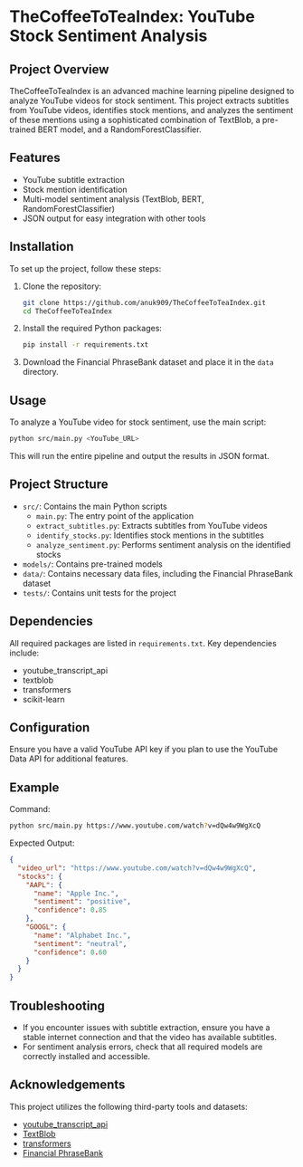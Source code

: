 # TheCoffeeToTeaIndex: YouTube Stock Sentiment Analysis

## Project Overview
TheCoffeeToTeaIndex is an advanced machine learning pipeline designed to analyze YouTube videos for stock sentiment. This project extracts subtitles from YouTube videos, identifies stock mentions, and analyzes the sentiment of these mentions using a sophisticated combination of TextBlob, a pre-trained BERT model, and a RandomForestClassifier.

## Features
- YouTube subtitle extraction
- Stock mention identification
- Multi-model sentiment analysis (TextBlob, BERT, RandomForestClassifier)
- JSON output for easy integration with other tools

## Installation
To set up the project, follow these steps:

1. Clone the repository:
   ```bash
   git clone https://github.com/anuk909/TheCoffeeToTeaIndex.git
   cd TheCoffeeToTeaIndex
   ```

2. Install the required Python packages:
   ```bash
   pip install -r requirements.txt
   ```

3. Download the Financial PhraseBank dataset and place it in the `data` directory.

## Usage
To analyze a YouTube video for stock sentiment, use the main script:

```bash
python src/main.py <YouTube_URL>
```

This will run the entire pipeline and output the results in JSON format.

## Project Structure
- `src/`: Contains the main Python scripts
  - `main.py`: The entry point of the application
  - `extract_subtitles.py`: Extracts subtitles from YouTube videos
  - `identify_stocks.py`: Identifies stock mentions in the subtitles
  - `analyze_sentiment.py`: Performs sentiment analysis on the identified stocks
- `models/`: Contains pre-trained models
- `data/`: Contains necessary data files, including the Financial PhraseBank dataset
- `tests/`: Contains unit tests for the project

## Dependencies
All required packages are listed in `requirements.txt`. Key dependencies include:
- youtube_transcript_api
- textblob
- transformers
- scikit-learn

## Configuration
Ensure you have a valid YouTube API key if you plan to use the YouTube Data API for additional features.

## Example
Command:
```bash
python src/main.py https://www.youtube.com/watch?v=dQw4w9WgXcQ
```

Expected Output:
```json
{
  "video_url": "https://www.youtube.com/watch?v=dQw4w9WgXcQ",
  "stocks": {
    "AAPL": {
      "name": "Apple Inc.",
      "sentiment": "positive",
      "confidence": 0.85
    },
    "GOOGL": {
      "name": "Alphabet Inc.",
      "sentiment": "neutral",
      "confidence": 0.60
    }
  }
}
```

## Troubleshooting
- If you encounter issues with subtitle extraction, ensure you have a stable internet connection and that the video has available subtitles.
- For sentiment analysis errors, check that all required models are correctly installed and accessible.

## Acknowledgements
This project utilizes the following third-party tools and datasets:
- [youtube_transcript_api](https://github.com/jdepoix/youtube-transcript-api)
- [TextBlob](https://textblob.readthedocs.io/en/dev/)
- [transformers](https://github.com/huggingface/transformers)
- [Financial PhraseBank](https://huggingface.co/datasets/financial_phrasebank)
